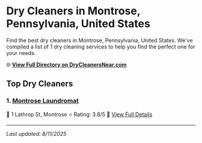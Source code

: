# Dry Cleaners in Montrose, Pennsylvania, United States

Find the best dry cleaners in Montrose, Pennsylvania, United States. We've compiled a list of 1 dry cleaning services to help you find the perfect one for your needs.

🌐 **[View Full Directory on DryCleanersNear.com](https://drycleanersnear.com/city/US/Pennsylvania/Montrose)**

## Top Dry Cleaners

### 1. [Montrose Laundromat](https://drycleanersnear.com/dryCleaner/6860f2ee9e55fd3072cb394d/montrose-laundromat)
📍 1 Lathrop St, Montrose
⭐ Rating: 3.8/5
🔗 [View Full Details](https://drycleanersnear.com/dryCleaner/6860f2ee9e55fd3072cb394d/montrose-laundromat)


---

*Last updated: 8/11/2025*
